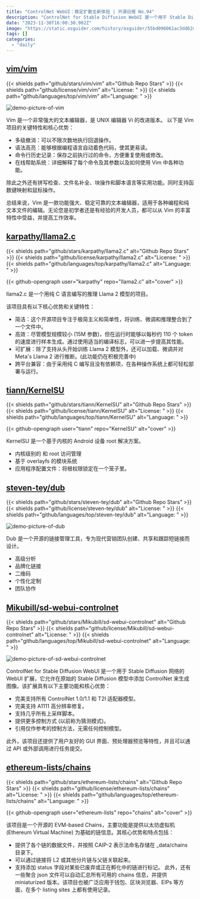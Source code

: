 ```yaml
---
title: "ControlNet WebUI：稳定扩散全新体验 | 开源日报 No.94"
description: "ControlNet for Stable Diffusion WebUI 是一个用于 Stable Diffusion 网络的 WebUI 扩展，它允许在原始的 Stable Diffusion 模型中添加 ControlNet 来生成图像。"
date: "2023-11-30T16:00:30.902Z"
image: "https://static.osguider.com/history/osguider/55bd096061ac3dd62de3193c03b95f39.png"
tags: []
categories:
  - "daily"
---
```


## [vim/vim](https://github.com/vim/vim)

{{< shields path="github/stars/vim/vim" alt="Github Repo Stars" >}} {{< shields path="github/license/vim/vim" alt="License: " >}} {{< shields path="github/languages/top/vim/vim" alt="Language: " >}}

![demo-picture-of-vim](https://static.osguider.com/history/2023/33a0d19e3417bc8bb98819a9e17371e8.png)

Vim 是一个非常强大的文本编辑器，是 UNIX 编辑器 Vi 的改进版本。
以下是 Vim 项目的关键特性和核心优势：

- 多级撤消：可以不限次数地执行回退操作。
- 语法高亮：能够根据编程语言自动着色代码，使其更易读。
- 命令行历史记录：保存之前执行过的命令，方便重复使用或修改。
- 在线帮助系统：详细解释了每个命令及其参数以及如何使用 Vim 中各种功能。

除此之外还有拼写检查、文件名补全、块操作和脚本语言等实用功能。同时支持函数键映射和鼠标操作。

总结来说，Vim 是一款功能强大、稳定可靠的文本编辑器，适用于各种编程和纯文本文件的编辑。无论您是初学者还是有经验的开发人员，都可以从 Vim 的丰富特性中受益，并提高工作效率。

## [karpathy/llama2.c](https://github.com/karpathy/llama2.c)

{{< shields path="github/stars/karpathy/llama2.c" alt="Github Repo Stars" >}} {{< shields path="github/license/karpathy/llama2.c" alt="License: " >}} {{< shields path="github/languages/top/karpathy/llama2.c" alt="Language: " >}}

{{< github-opengraph user="karpathy" repo="llama2.c" alt="cover" >}}

llama2.c 是一个用纯 C 语言编写的推理 Llama 2 模型的项目。

该项目具有以下核心优势和关键特性：

- 简洁：这个开源项目专注于极简主义和简单性，将训练、微调和推理整合到了一个文件中。
- 高效：尽管模型规模较小 (15M 参数)，但在运行时能够以每秒约 110 个 token 的速度进行样本生成。通过使用适当的编译标志，可以进一步提高其性能。
- 可扩展：除了支持从头开始训练 Llama 2 模型外，还可以加载、微调并对 Meta's Llama 2 进行推断。(此功能仍在积极完善中)
- 跨平台兼容：由于采用纯 C 编写且没有依赖项，在各种操作系统上都可轻松部署与运行。

## [tiann/KernelSU](https://github.com/tiann/KernelSU)

{{< shields path="github/stars/tiann/KernelSU" alt="Github Repo Stars" >}} {{< shields path="github/license/tiann/KernelSU" alt="License: " >}} {{< shields path="github/languages/top/tiann/KernelSU" alt="Language: " >}}

{{< github-opengraph user="tiann" repo="KernelSU" alt="cover" >}}

KernelSU 是一个基于内核的 Android 设备 root 解决方案。

- 内核级别的  和 root 访问管理
- 基于 overlayfs 的模块系统
- 应用程序配置文件：将根权限锁定在一个笼子里。

## [steven-tey/dub](https://github.com/steven-tey/dub)

{{< shields path="github/stars/steven-tey/dub" alt="Github Repo Stars" >}} {{< shields path="github/license/steven-tey/dub" alt="License: " >}} {{< shields path="github/languages/top/steven-tey/dub" alt="Language: " >}}

![demo-picture-of-dub](https://static.osguider.com/history/2023/f813860e4a8372e2e184189383179858.png)

Dub 是一个开源的链接管理工具，专为现代营销团队创建、共享和跟踪短链接而设计。

- 高级分析
- 品牌化链接
- 二维码
- 个性化定制
- 团队协作

## [Mikubill/sd-webui-controlnet](https://github.com/Mikubill/sd-webui-controlnet)

{{< shields path="github/stars/Mikubill/sd-webui-controlnet" alt="Github Repo Stars" >}} {{< shields path="github/license/Mikubill/sd-webui-controlnet" alt="License: " >}} {{< shields path="github/languages/top/Mikubill/sd-webui-controlnet" alt="Language: " >}}

![demo-picture-of-sd-webui-controlnet](https://static.osguider.com/history/osguider/a5a09f29baf387db0aa8f098332b4ee8.png)

ControlNet for Stable Diffusion WebUI 是一个用于 Stable Diffusion 网络的 WebUI 扩展，它允许在原始的 Stable Diffusion 模型中添加 ControlNet 来生成图像。该扩展具有以下主要功能和核心优势：

- 完美支持所有 ControlNet 1.0/1.1 和 T2I 适配器模型。
- 完美支持 A1111 高分辨率修复。
- 支持几乎所有上采样脚本。
- 提供更多控制方式 (以前称为猜测模式)。
- 引用仅作参考的控制方法，无需任何控制模型。

此外，该项目还提供了用户友好的 GUI 界面、预处理器预览等特性，并且可以通过 API 或外部调用进行任务提交。

## [ethereum-lists/chains](https://github.com/ethereum-lists/chains)

{{< shields path="github/stars/ethereum-lists/chains" alt="Github Repo Stars" >}} {{< shields path="github/license/ethereum-lists/chains" alt="License: " >}} {{< shields path="github/languages/top/ethereum-lists/chains" alt="Language: " >}}

{{< github-opengraph user="ethereum-lists" repo="chains" alt="cover" >}}

该项目是一个开源的 EVM-based Chains，主要功能是提供以太坊虚拟机 (Ethereum Virtual Machine) 为基础的链信息。其核心优势和特点包括：

- 提供了各个链的数据文件，并按照 CAIP-2 表示法命名存储在 _data/chains 目录下。
- 可以通过链接将 L2 或其他分片链与父链关联起来。
- 支持添加 status 字段对某些已废弃或正在孵化中的链进行标记。
此外，还有一些聚合 json 文件可以自动汇总所有可用的 chains 信息，并提供 miniaturized 版本。该项目也被广泛应用于钱包、区块浏览器、EIPs 等方面，在多个 listing sites 上都有使用记录。

